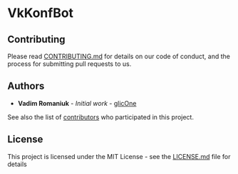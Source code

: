 # VkKonfBot


## Contributing

Please read [CONTRIBUTING.md](CONTRIBUTING.md) for details on our code of conduct, and the process for submitting pull requests to us.

## Authors

* **Vadim Romaniuk** - *Initial work* - [glicOne](https://github.com/RomaniukVadim)

See also the list of [contributors](https://github.com/RomaniukVadim/VkKonfBot/contributors) who participated in this project.

## License

This project is licensed under the MIT License - see the [LICENSE.md](LICENSE.md) file for details
